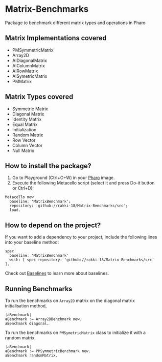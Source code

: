 # Matrix-Benchmarks
Package to benchmark different matrix types and operations in Pharo

## Matrix Implementations covered 
- PMSymmetricMatrix
- Array2D
- AIDiagonalMatrix
- AIColumnMatrix
- AIRowMatrix
- AISymetricMatrix
- PMMatrix

## Matrix Types covered
- Symmetric Matrix
- Diagonal Matrix
- Identity Matrix
- Equal Matrix
- Initialization
- Random Matrix
- Row Vector
- Column Vector
- Null Matrix

## How to install the package?

1. Go to Playground (Ctrl+O+W) in your [Pharo](https://pharo.org/) image.
2. Execute the following Metacello script (select it and press Do-it button or Ctrl+D):

```Smalltalk
Metacello new
  baseline: 'MatrixBenchmark';
  repository: 'github://rakki-18/Matrix-Benchmarks/src';
  load.
```

## How to depend on the project?

If you want to add a dependency to your project, include the following lines into your baseline method:

```Smalltalk
spec
  baseline: 'MatrixBenchmark'
  with: [ spec repository: 'github://rakki-18/Matrix-Benchmarks/src' ].
```

Check out [Baselines](https://github.com/pharo-open-documentation/pharo-wiki/blob/master/General/Baselines.md) to learn more about baselines.

## Running Benchmarks
To run the benchmarks on `Array2D` matrix on the diagonal matrix initialisation method,
```
|aBenchmark|
aBenchmark := Array2DBenchmark new.
aBenchmark diagonal.
```
To run the benchmarks on  `PMSymetricMatrix` class to initialize it with a random matrix,
```
|aBenchmark|
aBenchmark := PMSymmetricBenchmark new.
aBenchmark randomMatrix.
```
